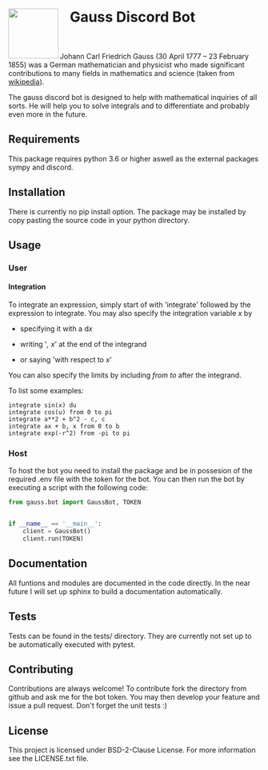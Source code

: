 # <img align="left" width="100" src="https://upload.wikimedia.org/wikipedia/commons/9/9b/Carl_Friedrich_Gauss.jpg"> 
# &nbsp;&nbsp;&nbsp;Gauss Discord Bot
<br/>
<br/>
Johann Carl Friedrich Gauss  (30 April 1777 – 23 February 1855)
was a German mathematician and physicist who made significant
contributions to many fields in mathematics and science 
(taken from <a href="https://en.wikipedia.org/wiki/Carl_Friedrich_Gauss">wikipedia</a>).

The gauss discord bot is designed to help with mathematical
inquiries of all sorts. He will help you to solve integrals and 
to differentiate and probably even more in the future.

## Requirements

This package requires python 3.6 or higher aswell as the external packages 
sympy and discord.

## Installation

There is currently no pip install option. The package may be installed by
copy pasting the source code in your python directory.

## Usage

### User

#### Integration
To integrate an expression, simply start of with 'integrate' followed by 
the expression to integrate. You may also specify the integration
variable *x* by 

- specifying it with a d*x*

- writing '*, x*' at the end of the integrand

- or saying 'with respect to *x*'

You can also specify the limits by including *from* *to* after the integrand.

To list some examples:
```
integrate sin(x) du
integrate cos(u) from 0 to pi
integrate a**2 + b^2 - c, c
integrate ax + b, x from 0 to b
integrate exp(-r^2) from -pi to pi
```
### Host

To host the bot you need to install the package and be in possesion of the
required .env file with the token for the bot. You can then run the bot by
executing a script with the following code:
```python
from gauss.bot import GaussBot, TOKEN


if __name__ == '__main__':
    client = GaussBot()
    client.run(TOKEN)
```

## Documentation

All funtions and modules are documented in the code directly. In the
near future I will set up sphinx to build a documentation automatically.

## Tests

Tests can be found in the tests/ directory. They are currently not set up
to be automatically executed with pytest.

## Contributing

Contributions are always welcome! To contribute fork the directory from
github and ask me for the bot token. You may then develop your feature
and issue a pull request. Don't forget the unit tests :)

## License

This project is licensed under BSD-2-Clause License. For more information
see the LICENSE.txt file.


